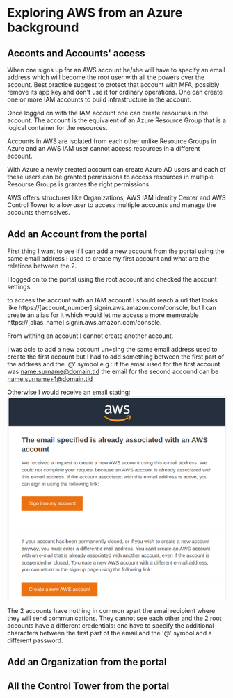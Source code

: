 # Exploring AWS from an Azure background
## Acconts and Accounts' access 
When one signs up for an AWS account he/she will have to specify an email address which will become the root user with all the powers over the account. Best practice suggest to protect that account with MFA, possibly remove its app key and don't use it for ordinary operations. One can create one or more IAM accounts to build infrastructure in the account.

Once logged on with the IAM account one can create resourses in the account. The account is the equivalent of an Azure Resource Group that is a logical container for the resources.

Accounts in AWS are isolated from each other unlike  Resource Groups in Azure and an AWS IAM user cannot access resources in a different account.

With Azure a newly created account can create Azure AD users and each of these users can be granted permissions to access resources in multiple Resourse Groups is grantes the right permissions.

AWS offers structures like Organizations, AWS IAM Identity Center and AWS Control Tower to allow user to access multiple accounts and manage the accounts themselves.
   
## Add an Account from the portal
First thing I want to see if I can add a new account from the portal using the same email address I used to create my first account and what are the relations between the 2.

I logged on to the portal using the root account and checked the account settings.

to access the account with an IAM account I should reach a url that looks like https://[account_number].signin.aws.amazon.com/console, but I can create an alias for it which would let me access a more memorable https://[alias_name].signin.aws.amazon.com/console.

From withing an account I cannot create another account.

I was acle to add a new account un=sing the same email address used to create the first account but I had to add something between the first part of the address and the '@' symbol e.g.:
if the email used for the first account was name.surname@domain.tld the email for the second accound can be name.surname+1@domain.tld

Otherwise I would receive an email stating:
![AWS email](images/aws_email_already_associated_with_an_account.png?raw=true "AWS email")

The 2 accounts have nothing in common apart the email recipient where they will send communications. They cannot see each other and the 2 root accounts have a different credentials: one have to specify the additional characters between the first part of the email and the '@' symbol and a different password.

## Add an Organization from the portal
## All the Control Tower from the portal